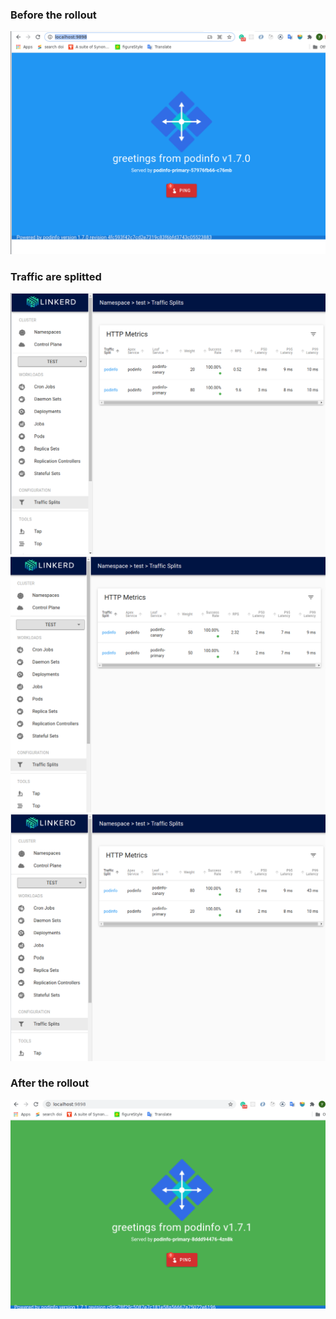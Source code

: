 ### Before the rollout
![](https://github.com/yumoL/devops-with-k8s/blob/master/part5/exercise5.03/images/before.png)

### Traffic are splitted
![](https://github.com/yumoL/devops-with-k8s/blob/master/part5/exercise5.03/images/s1.png)
![](https://github.com/yumoL/devops-with-k8s/blob/master/part5/exercise5.03/images/s2.png)
![](https://github.com/yumoL/devops-with-k8s/blob/master/part5/exercise5.03/images/s3.png)

### After the rollout
![](https://github.com/yumoL/devops-with-k8s/blob/master/part5/exercise5.03/images/after.png)
